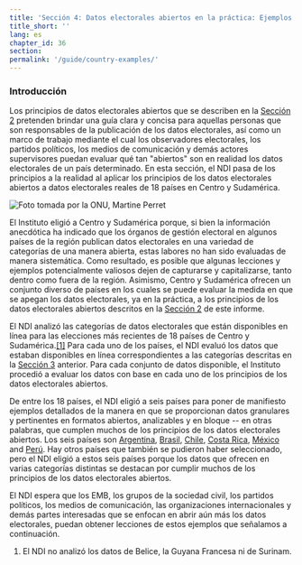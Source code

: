 ```yaml
---
title: 'Sección 4: Datos electorales abiertos en la práctica: Ejemplos de América Latina'
title_short: ''
lang: es
chapter_id: 36
section: 
permalink: '/guide/country-examples/'
---
```


### Introducción

Los principios de datos electorales abiertos que se describen en la [Sección 2](/es/guide/principles/) pretenden brindar una guía clara y concisa para aquellas personas que son responsables de la publicación de los datos electorales, así como un marco de trabajo mediante el cual los observadores electorales, los partidos políticos, los medios de comunicación y demás actores supervisores puedan evaluar qué tan "abiertos" son en realidad los datos electorales de un país determinado. En esta sección, el NDI pasa de los principios a la realidad al aplicar los principios de los datos electorales abiertos a datos electorales reales de 18 países en Centro y Sudamérica.

 ![Foto tomada por la ONU, Martine Perret](/images/guide/UN-Photo-Martine-Perret-408086.jpg) 

El Instituto eligió a Centro y Sudamérica porque, si bien la información anecdótica ha indicado que los órganos de gestión electoral en algunos países de la región publican datos electorales en una variedad de categorías de una manera abierta, estas labores no han sido evaluadas de manera sistemática. Como resultado, es posible que algunas lecciones y ejemplos potencialmente valiosos dejen de capturarse y capitalizarse, tanto dentro como fuera de la región. Asimismo, Centro y Sudamérica ofrecen un conjunto diverso de países en los cuales se puede evaluar la medida en que se apegan los datos electorales, ya en la práctica, a los principios de los datos electorales abiertos descritos en la [Sección 2](/es/guide/principles/) de este informe.

El NDI analizó las categorías de datos electorales que están disponibles en línea para las elecciones más recientes de 18 países de Centro y Sudamérica.[\[1\]](#footnote-1) Para cada uno de los países, el NDI evaluó los datos que estaban disponibles en línea correspondientes a las categorías descritas en la [Sección 3](/es/guide/key-categories/) anterior. Para cada conjunto de datos disponible, el Instituto procedió a evaluar los datos con base en cada uno de los principios de los datos electorales abiertos.

De entre los 18 países, el NDI eligió a seis países para poner de manifiesto ejemplos detallados de la manera en que se proporcionan datos granulares y pertinentes en formatos abiertos, analizables y en bloque -- en otras palabras, que cumplen muchos de los principios de los datos electorales abiertos. Los seis países son [Argentina](/es/guide/country-examples/argentina/), [Brasil](/es/guide/country-examples/brazil/), [Chile](/es/guide/country-examples/chile/), [Costa Rica](/es/guide/country-examples/costa-rica/), [México](/es/guide/country-examples/mexico/) and [Perú](/es/guide/country-examples/peru/). Hay otros países que también se pudieron haber seleccionado, pero el NDI eligió a estos seis países porque los datos que ofrecen en varias categorías distintas se destacan por cumplir muchos de los principios de los datos electorales abiertos.

El NDI espera que los EMB, los grupos de la sociedad civil, los partidos políticos, los medios de comunicación, las organizaciones internacionales y demás partes interesadas que se enfocan en abrir aún más los datos electorales, puedan obtener lecciones de estos ejemplos que señalamos a continuación.

1.  [](#reference-1)El NDI no analizó los datos de Belice, la Guyana Francesa ni de Surinam.
